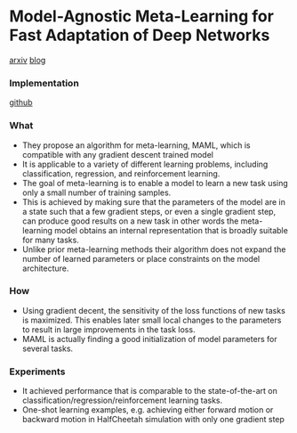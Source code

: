 # Model-Agnostic Meta-Learning for Fast Adaptation of Deep Networks
[arxiv](https://arxiv.org/abs/1703.03400)
[blog](http://bair.berkeley.edu/blog/2017/07/18/learning-to-learn/)

### Implementation
[github](https://github.com/cbfinn/maml)

### What
- They propose an algorithm for meta-learning, MAML, which is compatible
with any gradient descent trained model
- It is applicable to a variety of different
learning problems, including classification, regression,
and reinforcement learning.
- The goal of meta-learning is to enable a model to learn a new task using only a small number of training samples.
- This is achieved by making sure that the parameters of the model are in a state such that a
few gradient steps, or even a single gradient step, can produce good results on a new task in other words the meta-learning model obtains an internal representation that is broadly suitable for many tasks.
- Unlike prior meta-learning methods their algorithm does not expand the number of learned parameters
or place constraints on the model architecture.


### How
- Using gradient decent, the sensitivity of the loss functions of new
tasks is maximized. This enables later small local changes to the parameters to result in large improvements in the task loss.
- MAML is actually finding a good initialization of model parameters for several tasks.

### Experiments
- It achieved performance that is comparable to the state-of-the-art on classification/regression/reinforcement learning tasks.
- One-shot learning examples, e.g. achieving either forward motion or backward motion in HalfCheetah simulation with only one gradient step
